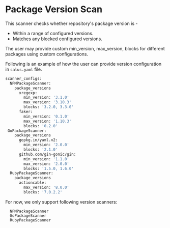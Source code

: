 # Package Version Scan

This scanner checks whether repository's package version is - 
 - Within a range of configured versions.
 - Matches any blocked configured versions.
 
The user may provide custom min_version, max_version, blocks for different packages using custom configurations.

Following is an example of how the user can provide version configuration in `salus.yaml` file.

```sh
scanner_configs:
  NPMPackageScanner:
    package_versions
      xregexp:
        min_version: '3.1.0'
        max_version: '3.10.3'
        blocks: '3.2.0, 3.3.0'
      faker:
        min_version: '0.1.0'
        max_version: '1.10.3'
        blocks: '0.2.0'
 GoPackageScanner:
    package_versions
      gopkg.in/yaml.v2:
        min_version: '2.0.0'
        blocks: '2.1.0'
      github.com/gin-gonic/gin:
        min_version: '1.1.0'
        max_version: '2.0.0'
        blocks: '1.5.0, 1.6.0'
  RubyPackageScanner:
    package_versions
      actioncable:
        max_version: '8.0.0'
        blocks: '7.0.2.2'
```

For now, we only support following version scanners:

```
  NPMPackageScanner
  GoPackageScanner
  RubyPackageScanner
```